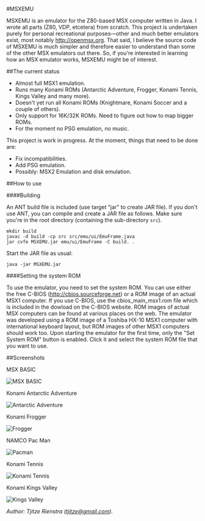 #MSXEMU

MSXEMU is an emulator for the Z80-based MSX computer written in Java. 
I wrote all parts (Z80, VDP, etcetera) from scratch.
This project is undertaken purely for personal recreational purposes—other and much better emulators exist, most notably http://openmsx.org.
That said, I believe the source code of MSXEMU is much simpler and therefore easier to understand than 
  some of the other MSX emulators out there.
So, if you're interested in learning how an MSX emulator works, MSXEMU might be of interest.

##The current status

- Almost full MSX1 emulation.
- Runs many Konami ROMs (Antarctic Adventure, Frogger, Konami Tennis, Kings Valley and many more).
- Doesn't yet run all Konami ROMs (Knightmare, Konami Soccer and a couple of others).
- Only support for 16K/32K ROMs. Need to figure out how to map bigger ROMs.
- For the moment no PSG emulation, no music.

This project is work in progress. At the moment, things that need to be done are:

- Fix incompatibilities.
- Add PSG emulation.
- Possibly: MSX2 Emulation and disk emulation.

##How to use

####Building

An ANT build file is included (use target "jar" to create JAR file). If you don't use ANT, you can compile
and create a JAR file as follows. Make sure you're in the root directory (containing the sub-directory `src`). 

```
mkdir build
javac -d build -cp src src/emu/ui/EmuFrame.java
jar cvfe MSXEMU.jar emu/ui/EmuFrame -C build. .
```

Start the JAR file as usual:

```
java -jar MSXEMU.jar
```

####Setting the system ROM

To use the emulator, you need to set the system ROM. You can use either the free C-BIOS (http://cbios.sourceforge.net) or a ROM image of an
actual MSX1 computer. If you use C-BIOS, use the cbios_main_msx1.rom file which is included in the dowload on the C-BIOS website.
ROM images of actual MSX computers can be found at various places on the web. The emulator was developed using a ROM image of a 
Toshiba HX-10 MSX1 computer with international keyboard layout, but ROM images of other MSX1 computers should work too. Upon starting 
the emulator for the first time, only the "Set System ROM" button is enabled. Click it and select the system ROM file that you want to 
use.

##Screenshots

MSX BASIC

![MSX BASIC](/MSXEMU/screenshots/msxbasic.tiff?raw=true)

Konami Antarctic Adventure

![Antarctic Adventure](/MSXEMU/screenshots/antarctic.tiff?raw=true)

Konami Frogger

![Frogger](/MSXEMU/screenshots/frogger.tiff?raw=true)

NAMCO Pac Man

![Pacman](/MSXEMU/screenshots/pacman.tiff?raw=true)

Konami Tennis

![Konami Tennis](/MSXEMU/screenshots/tennis.tiff?raw=true)

Konami Kings Valley

![Kings Valley](/MSXEMU/screenshots/kingsvalley.tiff?raw=true)

*Author: Tjitze Rienstra (tjitze@gmail.com).*
